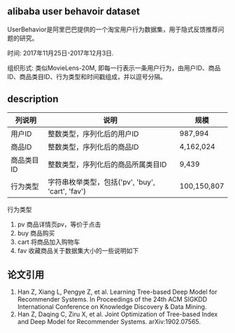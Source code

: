 ## alibaba user behavoir dataset
UserBehavior是阿里巴巴提供的一个淘宝用户行为数据集，用于隐式反馈推荐问题的研究。

时间: 2017年11月25日-2017年12月3日.

组织形式: 类似MovieLens-20M, 即每一行表示一条用户行为，由用户ID、商品ID、商品类目ID、行为类型和时间戳组成，并以逗号分隔。

## description
|列说明|说明|规模|
|----|----|----|
|用户ID|整数类型，序列化后的用户ID|987,994|
|商品ID|整数类型，序列化后的商品ID|4,162,024|
|商品类目ID|整数类型，序列化后的商品所属类目ID|9,439|
|行为类型|字符串枚举类型，包括('pv', 'buy', 'cart', 'fav')|100,150,807|

行为类型
1. pv	商品详情页pv，等价于点击
2. buy	商品购买
3. cart	将商品加入购物车
4. fav	收藏商品关于数据集大小的一些说明如下

## 论文引用
1. Han Z, Xiang L, Pengye Z, et al. Learning Tree-based Deep Model for Recommender Systems. In Proceedings of the 24th ACM SIGKDD International Conference on Knowledge Discovery & Data Mining.
2. Han Z, Daqing C, Ziru X, et al. Joint Optimization of Tree-based Index and Deep Model for Recommender Systems. arXiv:1902.07565.